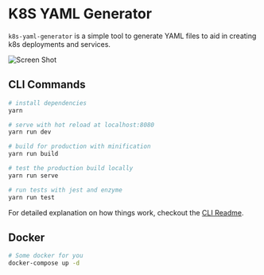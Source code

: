 # K8S YAML Generator

`k8s-yaml-generator` is a simple tool to generate YAML files to aid in creating k8s deployments and services.

![Screen Shot](images/screen-shot.png)

## CLI Commands

``` bash
# install dependencies
yarn

# serve with hot reload at localhost:8080
yarn run dev

# build for production with minification
yarn run build

# test the production build locally
yarn run serve

# run tests with jest and enzyme
yarn run test
```

For detailed explanation on how things work, checkout the [CLI Readme](https://github.com/developit/preact-cli/blob/master/README.md).

## Docker

``` bash
# Some docker for you
docker-compose up -d
```